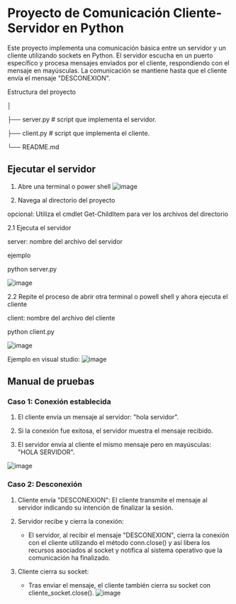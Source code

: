 # Proyecto de Comunicación Cliente-Servidor en Python
Este proyecto implementa una comunicación básica entre un servidor y un cliente utilizando sockets en Python. El servidor escucha en un puerto específico y procesa mensajes enviados por el cliente, respondiendo con el mensaje en mayúsculas. La comunicación se mantiene hasta que el cliente envía el mensaje "DESCONEXION".

Estructura del proyecto

│

├── server.py      # script que implementa el servidor.

├── client.py      # script que implementa el cliente.

└── README.md    
## Ejecutar el servidor 
1. Abre una terminal o power shell
![image](https://github.com/user-attachments/assets/8c834973-319f-495f-8651-557d3e797655)

2. Navega al directorio del proyecto

opcional: Utiliza el cmdlet Get-ChildItem para ver los archivos del directorio

2.1 Ejecuta el servidor

server: nombre del archivo del servidor 

ejemplo

 python server.py
 
![image](https://github.com/user-attachments/assets/b148c600-a484-428c-b1b6-77e1353bab87)

2.2 Repite el proceso de abrir otra terminal o powell shell y ahora ejecuta el cliente

client: nombre del archivo del cliente

python client.py

![image](https://github.com/user-attachments/assets/87037827-94e8-4e61-855f-d7660bc871e1)

Ejemplo en visual studio:
![image](https://github.com/user-attachments/assets/300aff8f-7f95-4eff-a309-7732b839842e)

## Manual de pruebas
### Caso 1: Conexión establecida
1. El cliente envía un mensaje al servidor: "hola servidor".
   
2. Si la conexión fue exitosa, el servidor muestra el mensaje recibido.
   
3. El servidor envía al cliente el mismo mensaje pero en mayúsculas: "HOLA SERVIDOR".
   
![image](https://github.com/user-attachments/assets/f5a0d284-21a3-4440-b4e8-062538621abf)

### Caso 2: Desconexión
1. Cliente envía "DESCONEXION": El cliente transmite el mensaje al servidor indicando su intención de finalizar la sesión.

2. Servidor recibe y cierra la conexión:
   - El servidor, al recibir el mensaje "DESCONEXION", cierra la conexión con el cliente utilizando el método conn.close() y así libera los recursos asociados al socket y notifica al sistema operativo que la comunicación ha finalizado.

3. Cliente cierra su socket:
   - Tras enviar el mensaje, el cliente también cierra su socket con cliente_socket.close().
![image](https://github.com/user-attachments/assets/bccc5308-bc32-4d7c-a000-11f898ba8f8f)





